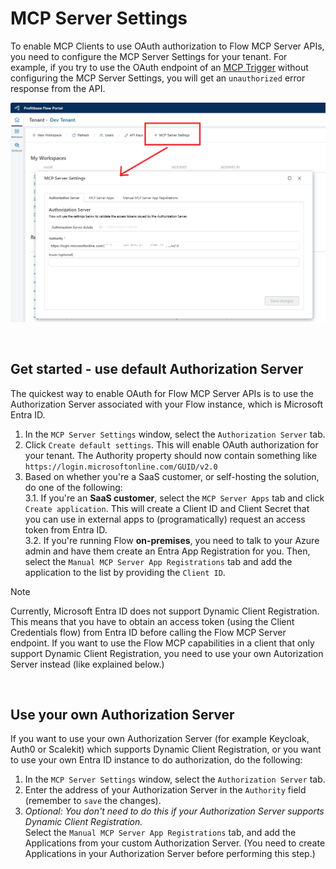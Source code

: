 # MCP Server Settings

To enable MCP Clients to use OAuth authorization to Flow MCP Server APIs, you need to configure the MCP Server Settings for your tenant.
For example, if you try to use the OAuth endpoint of an [MCP Trigger](../triggers/mcp/mcp-tool-trigger.md) without configuring the MCP Server Settings, you will get an `unauthorized` error response from the API. 

![img](/images/flow/mcp-server-settings.png)

<br/>

## Get started - use default Authorization Server
The quickest way to enable OAuth for Flow MCP Server APIs is to use the Authorization Server associated with your Flow instance, which is Microsoft Entra ID. 

1. In the `MCP Server Settings` window, select the `Authorization Server` tab.
2. Click `Create default settings`. This will enable OAuth authorization for your tenant. The Authority property should now contain something like `https://login.microsoftonline.com/GUID/v2.0`
3. Based on whether you're a SaaS customer, or self-hosting the solution, do one of the following:  
  3.1.  If you're an **SaaS customer**, select the `MCP Server Apps` tab and click `Create application`. This will create a Client ID and Client Secret that you can use in external apps to (programatically) request an access token from Entra ID.  
  3.2. If you're running Flow **on-premises**, you need to talk to your Azure admin and have them create an Entra App Registration for you. Then, select the `Manual MCP Server App Registrations` tab and add the application to the list by providing the `Client ID`.

> [!NOTE] 
> Currently, Microsoft Entra ID does not support Dynamic Client Registration. This means that you have to obtain an access token (using the Client Credentials flow) from Entra ID before calling the Flow MCP Server endpoint. If you want to use the Flow MCP capabilities in a client that only support Dynamic Client Registration, you need to use your own Autorization Server instead (like explained below.)

<br/>

## Use your own Authorization Server
If you want to use your own Authorization Server (for example Keycloak, Auth0 or Scalekit) which supports Dynamic Client Registration, or you want to use your own Entra ID instance to do authorization, do the following:

1) In the `MCP Server Settings` window, select the `Authorization Server` tab.
2) Enter the address of your Authorization Server in the `Authority` field (remember to `save` the changes).
3) _Optional: You don't need to do this if your Authorization Server supports Dynamic Client Registration._  
Select the `Manual MCP Server App Registrations` tab, and add the Applications from your custom Authorization Server. (You need to create Applications in your Authorization Server before performing this step.)